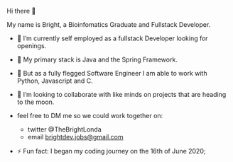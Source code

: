 Hi there 👋

My name is Bright, a  Bioinfomatics Graduate and Fullstack Developer.

- 🔭 I’m currently self employed as a fullstack Developer looking for openings.
- 🌱 My primary stack is Java and the Spring Framework.
- 👯 But as a fully flegged Software Engineer I am able to work with Python, Javascript and C.
- 🤔 I’m looking to collaborate with like minds on projects that are heading to the moon.
- feel free to DM me so we could work together on: 
     - twitter @TheBrightLonda
     - email brightdev.jobs@gmail.com

- ⚡ Fun fact: I began my coding journey on the 16th of June 2020;

